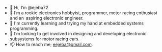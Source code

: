 - 👋 Hi, I’m @ejeba72
- 👀 I’m a rookie electronics hobbyist, programmer, motor racing enthusiast and an aspiring electronic engineer.
- 🌱 I'm currently learning and trying my hand at embedded systems programming.
- 💞️ I’m looking to get involved in designing and developing electronic subsystems for motor racing cars.
- 📫 How to reach me; eejeba@gmail.com.

<!---
ejeba72/ejeba72 is a ✨ special ✨ repository because its `README.md` (this file) appears on your GitHub profile.
You can click the Preview link to take a look at your changes.
--->
